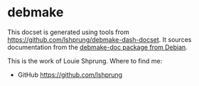 debmake
=======

This docset is generated using tools from <https://github.com/lshprung/debmake-dash-docset>. It sources documentation from the [debmake-doc package from Debian](https://tracker.debian.org/pkg/debmake-doc).

This is the work of Louie Shprung. Where to find me:

- GitHub <https://github.com/lshprung>
